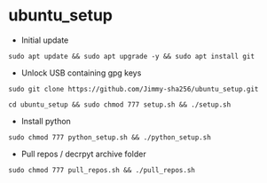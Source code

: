 # ubuntu_setup

* Initial update

```
sudo apt update && sudo apt upgrade -y && sudo apt install git
```

* Unlock USB containing gpg keys

```
sudo git clone https://github.com/Jimmy-sha256/ubuntu_setup.git
```

```
cd ubuntu_setup && sudo chmod 777 setup.sh && ./setup.sh
```

* Install python 

```
sudo chmod 777 python_setup.sh && ./python_setup.sh
```


* Pull repos / decrpyt archive folder

```
sudo chmod 777 pull_repos.sh && ./pull_repos.sh
```

